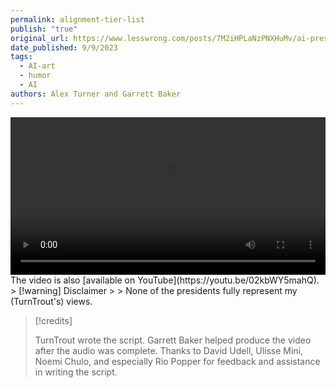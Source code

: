 ```yaml
---
permalink: alignment-tier-list
publish: "true"
original_url: https://www.lesswrong.com/posts/7M2iHPLaNzPNXHuMv/ai-presidents-discuss-ai-alignment-agendas
date_published: 9/9/2023
tags:
  - AI-art
  - humor
  - AI
authors: Alex Turner and Garrett Baker
---
```


<video controls width="100%">
  <source src="https://pub-c1163bffee9f4c50ba3c9a13f0e9ac93.r2.dev/US%20presidents%20rate%20AI%20alignment%20agendas.mp4" type="video/mp4" />
</video>
The video is also [available on YouTube](https://youtu.be/02kbWY5mahQ).
> [!warning] Disclaimer
> 
> None of the presidents fully represent my (TurnTrout's) views.

> [!credits] 
> 
> TurnTrout wrote the script. Garrett Baker helped produce the video after the audio was complete. Thanks to David Udell, Ulisse Mini, Noemi Chulo, and especially Rio Popper for feedback and assistance in writing the script.